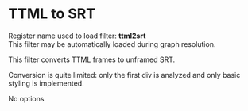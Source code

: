 <!-- automatically generated - do not edit, patch gpac/applications/gpac/gpac.c -->

# TTML to SRT  
  
Register name used to load filter: __ttml2srt__  
This filter may be automatically loaded during graph resolution.  
  
This filter converts TTML frames to unframed SRT.  
  
Conversion is quite limited: only the first div is analyzed and only basic styling is implemented.  
  
No options  
  
